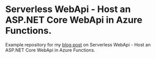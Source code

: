 # Serverless WebApi - Host an ASP.NET Core WebApi in Azure Functions.
Example repository for my [blog post][blog-post] on Serverless WebApi - Host an ASP.NET Core WebApi in Azure Functions.  

[blog-post]: https://blog.wille-zone.de/post/serverless-webapi-hosting-aspnetcore-webapi-in-azure-functions/